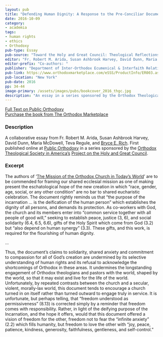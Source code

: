 ```yaml
---
layout: pub
title: "Defending Human Dignity: A Response to the Pre-Conciliar Document ‘The Mission of the Orthodox Church in Today’s World,’"
date: 2016-10-09
category:
- academia
tags:
- human rights
- ethics
- Orthodoxy
pub-type: Essay
pub-source: "Toward the Holy and Great Council: Theological Reflections"
editor: "Fr. Robert M. Arida, Susan Ashbrook Harvey, David Dunn, Maria McDowell, Teva Regule, and Bryce E. Rich."
editor-prefix: "Co-authors: "
publisher: "Department of Inter-Orthodox Ecumenical & Interfaith Relations"
pub-link: https://www.orthodoxmarketplace.com/eSSS/ProductInfo/ER003.aspx
pub-location: "New York"
pub-date: 2016
pp: 34-44
image-primary: /assets/images/pubs/bookcover_2016_thgc.jpg
description: "An essay in a series sponsored by the Orthodox Theological Society in America’s Special Project on the Holy and Great Council."
---
```

<a href="https://publicorthodoxy.org/2016/06/15/defending-human-dignity/">
  <i class="fa fa-file-text-o"></i>
  Full Text on Public Orthodoxy
</a>
<br />
<a href="https://www.orthodoxmarketplace.com/eSSS/ProductInfo/ER003.aspx">
  <i class="fa fa-book"></i>
  Purchase the book from The Orthodox Marketplace
</a>

### Description

A collaborative essay from Fr. Robert M. Arida, Susan Ashbrook Harvey, David Dunn, Maria McDowell, Teva Regule, and <a href="http://www.brycerich.com/">Bryce E. Rich</a>. First published online at <a href="https://publicorthodoxy.org">Public Orthodoxy</a> in a series sponsored by the <a href="http://www.otsamerica.net/">Orthodox Theological Society in America’s</a> <a href="https://publicorthodoxy.org/archives/otsa-special-project-on-the-great-and-holy-council/Special">Project on the Holy and Great Council</a>.

### Excerpt

The authors of ‘<a href="https://www.holycouncil.org/-/preconciliar-mission" target="_blank">The Mission of the Orthodox Church in Today’s World</a>’ are to be commended for framing our shared ecclesial mission as one of making present the eschatological hope of the new creation in which “race, gender, age, social, or any other condition” are no bar to shared eucharistic celebration. The document rightly reminds us that “the purpose of the incarnation … is the deification of the human person” which establishes the dignity of all persons, and demands its protection. As co-workers with God, the church and its members enter into “common service together with all people of good will,” seeking to establish peace, justice (3, 6), and social solidarity (6.4, 6.5, 6.6), gifts of the Holy Spirit which come from God (3.2) but “also depend on human synergy” (3.3). These gifts, and this work, is required for the flourishing of human dignity.

...

Thus, the document’s claims to solidarity, shared anxiety and commitment to compassion for all of God’s creation are undermined by its selective understanding of human rights and its refusal to acknowledge the shortcomings of Orthodox in these areas.  It undermines the longstanding engagement of Orthodox theologians and pastors with the world, shaped by the world, so that it may exist and live for the life of the world. Unfortunately, by repeated contrasts between the church and a secular, violent, morally-lax world, this document tends to encourage a church turned in on itself rather than turned outward to engage truly in service.  It is unfortunate, but perhaps telling, that “freedom understood as permissiveness” (8.13) is corrected simply by a reminder that freedom comes with responsibility. Rather, in light of the deifying purpose of the Incarnation, and the hope it offers, would that this document offered a vision of freedom for the other, freedom not to fear the “infinite anxiety” (2.2) which fills humanity, but freedom to love the other with “joy, peace, patience, kindness, generosity, faithfulness, gentleness, and self-control.”
